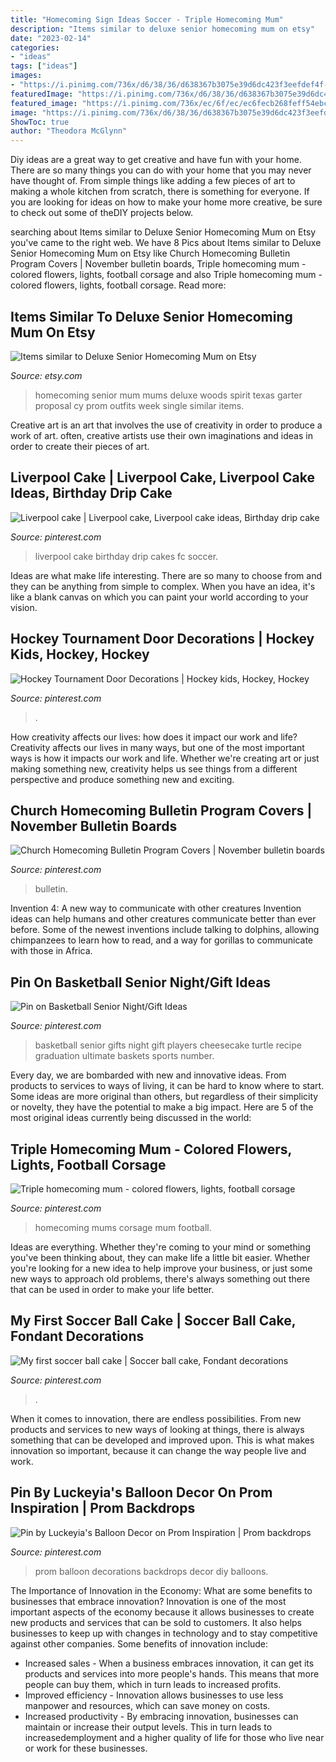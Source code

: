 ```yaml
---
title: "Homecoming Sign Ideas Soccer - Triple Homecoming Mum"
description: "Items similar to deluxe senior homecoming mum on etsy"
date: "2023-02-14"
categories:
- "ideas"
tags: ["ideas"]
images:
- "https://i.pinimg.com/736x/d6/38/36/d638367b3075e39d6dc423f3eefdef4f--soccer-ball-cake.jpg"
featuredImage: "https://i.pinimg.com/736x/d6/38/36/d638367b3075e39d6dc423f3eefdef4f--soccer-ball-cake.jpg"
featured_image: "https://i.pinimg.com/736x/ec/6f/ec/ec6fecb268feff54ebcf91ac1d955e6b.jpg"
image: "https://i.pinimg.com/736x/d6/38/36/d638367b3075e39d6dc423f3eefdef4f--soccer-ball-cake.jpg"
ShowToc: true
author: "Theodora McGlynn"
---
```



Diy ideas are a great way to get creative and have fun with your home. There are so many things you can do with your home that you may never have thought of. From simple things like adding a few pieces of art to making a whole kitchen from scratch, there is something for everyone. If you are looking for ideas on how to make your home more creative, be sure to check out some of theDIY projects below.

	

		
searching about Items similar to Deluxe Senior Homecoming Mum on Etsy you've came to the right web. We have 8 Pics about Items similar to Deluxe Senior Homecoming Mum on Etsy like Church Homecoming Bulletin Program Covers | November bulletin boards, Triple homecoming mum - colored flowers, lights, football corsage and also Triple homecoming mum - colored flowers, lights, football corsage. Read more:
		
    
## Items Similar To Deluxe Senior Homecoming Mum On Etsy

<img loading=lazy src="https://img0.etsystatic.com/034/0/6568566/il_570xN.508528194_qhgk.jpg" onerror="this.onerror=null;this.src='https://tse2.mm.bing.net/th?id=OIP.0WUVfqjNs6706b47NybtAAHaOl&amp;pid=15.1';" alt="Items similar to Deluxe Senior Homecoming Mum on Etsy">

_Source: etsy.com_

>homecoming senior mum mums deluxe woods spirit texas garter proposal cy prom outfits week single similar items. 

	

Creative art is an art that involves the use of creativity in order to produce a work of art. often, creative artists use their own imaginations and ideas in order to create their pieces of art.

    
## Liverpool Cake | Liverpool Cake, Liverpool Cake Ideas, Birthday Drip Cake

<img loading=lazy src="https://i.pinimg.com/736x/f6/09/32/f609329c98eafc8f385c1c756475f5d5.jpg" onerror="this.onerror=null;this.src='https://tse2.mm.bing.net/th?id=OIP.E1CT1E6kY38WM96c8LsNeQHaLH&amp;pid=15.1';" alt="Liverpool cake | Liverpool cake, Liverpool cake ideas, Birthday drip cake">

_Source: pinterest.com_

>liverpool cake birthday drip cakes fc soccer. 

	

Ideas are what make life interesting. There are so many to choose from and they can be anything from simple to complex. When you have an idea, it's like a blank canvas on which you can paint your world according to your vision.

    
## Hockey Tournament Door Decorations | Hockey Kids, Hockey, Hockey

<img loading=lazy src="https://i.pinimg.com/736x/32/5b/74/325b74985902842326fb4213bc234094.jpg" onerror="this.onerror=null;this.src='https://tse3.mm.bing.net/th?id=OIP.rF4nlws_AQNq1rAtmt36nQHaJ3&amp;pid=15.1';" alt="Hockey Tournament Door Decorations | Hockey kids, Hockey, Hockey">

_Source: pinterest.com_

>. 

	

How creativity affects our lives: how does it impact our work and life?
Creativity affects our lives in many ways, but one of the most important ways is how it impacts our work and life. Whether we're creating art or just making something new, creativity helps us see things from a different perspective and produce something new and exciting.

    
## Church Homecoming Bulletin Program Covers | November Bulletin Boards

<img loading=lazy src="https://i.pinimg.com/736x/ec/6f/ec/ec6fecb268feff54ebcf91ac1d955e6b.jpg" onerror="this.onerror=null;this.src='https://tse4.mm.bing.net/th?id=OIP.I6oC_v5HZRAh98sWWYSrXQAAAA&amp;pid=15.1';" alt="Church Homecoming Bulletin Program Covers | November bulletin boards">

_Source: pinterest.com_

>bulletin. 

	

Invention 4: A new way to communicate with other creatures
Invention ideas can help humans and other creatures communicate better than ever before. Some of the newest inventions include talking to dolphins, allowing chimpanzees to learn how to read, and a way for gorillas to communicate with those in Africa.

    
## Pin On Basketball Senior Night/Gift Ideas

<img loading=lazy src="https://i.pinimg.com/736x/0b/d6/d7/0bd6d71025c9aa9c115c06f8a07c5af7--basketball.jpg" onerror="this.onerror=null;this.src='https://tse2.mm.bing.net/th?id=OIP.krHCk8hYo4y-6o1XO5OwdQHaJ3&amp;pid=15.1';" alt="Pin on Basketball Senior Night/Gift Ideas">

_Source: pinterest.com_

>basketball senior gifts night gift players cheesecake turtle recipe graduation ultimate baskets sports number. 

	

Every day, we are bombarded with new and innovative ideas. From products to services to ways of living, it can be hard to know where to start. Some ideas are more original than others, but regardless of their simplicity or novelty, they have the potential to make a big impact. Here are 5 of the most original ideas currently being discussed in the world: 

    
## Triple Homecoming Mum - Colored Flowers, Lights, Football Corsage

<img loading=lazy src="https://i.pinimg.com/736x/78/76/56/78765692b42f73947889223d00930c98--homecoming-corsage-homecoming-mums.jpg" onerror="this.onerror=null;this.src='https://tse3.mm.bing.net/th?id=OIP.9OFl5JrcsPa5yPHuz5Q6cwHaOP&amp;pid=15.1';" alt="Triple homecoming mum - colored flowers, lights, football corsage">

_Source: pinterest.com_

>homecoming mums corsage mum football. 

	

Ideas are everything. Whether they're coming to your mind or something you've been thinking about, they can make life a little bit easier. Whether you're looking for a new idea to help improve your business, or just some new ways to approach old problems, there's always something out there that can be used in order to make your life better.

    
## My First Soccer Ball Cake | Soccer Ball Cake, Fondant Decorations

<img loading=lazy src="https://i.pinimg.com/736x/d6/38/36/d638367b3075e39d6dc423f3eefdef4f--soccer-ball-cake.jpg" onerror="this.onerror=null;this.src='https://tse3.mm.bing.net/th?id=OIP.NJZdL7-EzOsVxWNyIpOvagHaJ4&amp;pid=15.1';" alt="My first soccer ball cake | Soccer ball cake, Fondant decorations">

_Source: pinterest.com_

>. 

	

When it comes to innovation, there are endless possibilities. From new products and services to new ways of looking at things, there is always something that can be developed and improved upon. This is what makes innovation so important, because it can change the way people live and work.

    
## Pin By Luckeyia&#039;s Balloon Decor On Prom Inspiration | Prom Backdrops

<img loading=lazy src="https://i.pinimg.com/736x/0b/74/27/0b7427a56a4f77a0b794c55ece59db8b.jpg" onerror="this.onerror=null;this.src='https://tse2.mm.bing.net/th?id=OIP.u-MHzOsj7562A7uiU9W2twHaNL&amp;pid=15.1';" alt="Pin by Luckeyia&#039;s Balloon Decor on Prom Inspiration | Prom backdrops">

_Source: pinterest.com_

>prom balloon decorations backdrops decor diy balloons. 

	

The Importance of Innovation in the Economy: What are some benefits to businesses that embrace innovation?
Innovation is one of the most important aspects of the economy because it allows businesses to create new products and services that can be sold to customers. It also helps businesses to keep up with changes in technology and to stay competitive against other companies. Some benefits of innovation include: 
- Increased sales - When a business embraces innovation, it can get its products and services into more people's hands. This means that more people can buy them, which in turn leads to increased profits. 
- Improved efficiency - Innovation allows businesses to use less manpower and resources, which can save money on costs. 
- Increased productivity - By embracing innovation, businesses can maintain or increase their output levels. This in turn leads to increasedemployment and a higher quality of life for those who live near or work for these businesses.

